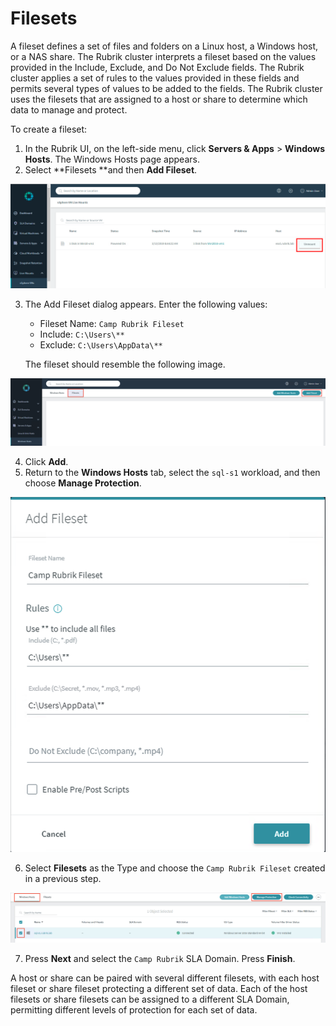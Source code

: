 # Filesets

A fileset defines a set of files and folders on a Linux host, a Windows host, or a NAS share. The Rubrik cluster interprets a fileset based on the values provided in the Include, Exclude, and Do Not Exclude fields. The Rubrik cluster applies a set of rules to the values provided in these fields and permits several types of values to be added to the fields. The Rubrik cluster uses the filesets that are assigned to a host or share to determine which data to manage and protect.

To create a fileset:

1. In the Rubrik UI, on the left-side menu, click **Servers & Apps** > **Windows Hosts**. The Windows Hosts page appears.
2. Select **Filesets **and then **Add Fileset**.

![alt_text](images/image42.png "image_tooltip")

3. The Add Fileset dialog appears. Enter the following values:
    
    * Fileset Name: `Camp Rubrik Fileset`
    * Include: `C:\Users\**`
    * Exclude: `C:\Users\AppData\**`

    The fileset should resemble the following image. 

![alt_text](images/image43.png "image_tooltip")

4. Click **Add**.
5. Return to the **Windows Hosts** tab, select the `sql-s1` workload, and then choose **Manage Protection**.

![alt_text](images/image44.png "image_tooltip")

6. Select **Filesets** as the Type and choose the `Camp Rubrik Fileset` created in a previous step. 

![alt_text](images/image45.png "image_tooltip")

7. Press **Next** and select the `Camp Rubrik` SLA Domain. Press **Finish**. 

A host or share can be paired with several different filesets, with each host fileset or share fileset protecting a different set of data. Each of the host filesets or share filesets can be assigned to a different SLA Domain, permitting different levels of protection for each set of data.